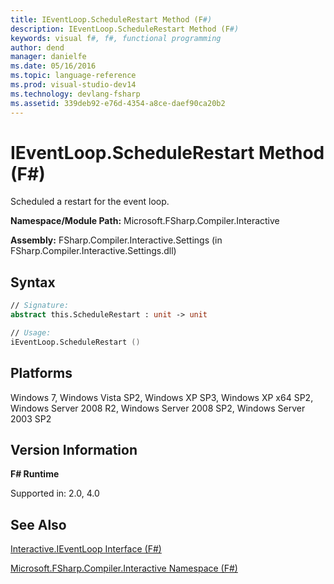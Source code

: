 ```yaml
---
title: IEventLoop.ScheduleRestart Method (F#)
description: IEventLoop.ScheduleRestart Method (F#)
keywords: visual f#, f#, functional programming
author: dend
manager: danielfe
ms.date: 05/16/2016
ms.topic: language-reference
ms.prod: visual-studio-dev14
ms.technology: devlang-fsharp
ms.assetid: 339deb92-e76d-4354-a8ce-daef90ca20b2 
---
```


# IEventLoop.ScheduleRestart Method (F#)

Scheduled a restart for the event loop.

**Namespace/Module Path:** Microsoft.FSharp.Compiler.Interactive

**Assembly:** FSharp.Compiler.Interactive.Settings (in FSharp.Compiler.Interactive.Settings.dll)


## Syntax

```fsharp
// Signature:
abstract this.ScheduleRestart : unit -> unit

// Usage:
iEventLoop.ScheduleRestart ()
```

## Platforms
Windows 7, Windows Vista SP2, Windows XP SP3, Windows XP x64 SP2, Windows Server 2008 R2, Windows Server 2008 SP2, Windows Server 2003 SP2


## Version Information
**F# Runtime**

Supported in: 2.0, 4.0

## See Also
[Interactive.IEventLoop Interface &#40;F&#35;&#41;](Interactive.IEventLoop-Interface-%5BFSharp%5D.md)

[Microsoft.FSharp.Compiler.Interactive Namespace &#40;F&#35;&#41;](Microsoft.FSharp.Compiler.Interactive-Namespace-%5BFSharp%5D.md)